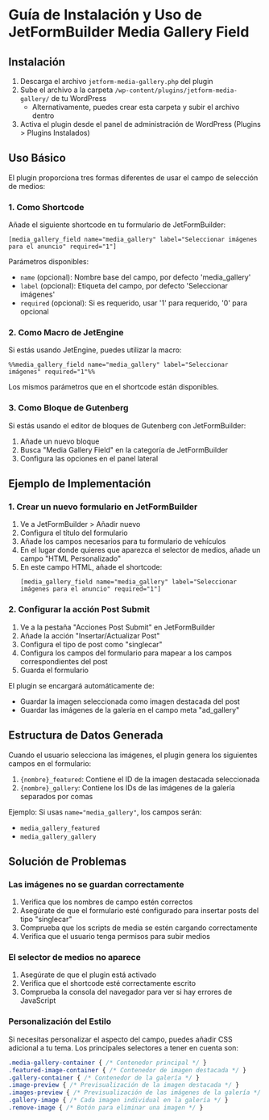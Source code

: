 # Guía de Instalación y Uso de JetFormBuilder Media Gallery Field

## Instalación

1. Descarga el archivo `jetform-media-gallery.php` del plugin
2. Sube el archivo a la carpeta `/wp-content/plugins/jetform-media-gallery/` de tu WordPress
   - Alternativamente, puedes crear esta carpeta y subir el archivo dentro
3. Activa el plugin desde el panel de administración de WordPress (Plugins > Plugins Instalados)

## Uso Básico

El plugin proporciona tres formas diferentes de usar el campo de selección de medios:

### 1. Como Shortcode

Añade el siguiente shortcode en tu formulario de JetFormBuilder:

```
[media_gallery_field name="media_gallery" label="Seleccionar imágenes para el anuncio" required="1"]
```

Parámetros disponibles:
- `name` (opcional): Nombre base del campo, por defecto 'media_gallery'
- `label` (opcional): Etiqueta del campo, por defecto 'Seleccionar imágenes'
- `required` (opcional): Si es requerido, usar '1' para requerido, '0' para opcional

### 2. Como Macro de JetEngine

Si estás usando JetEngine, puedes utilizar la macro:

```
%%media_gallery_field name="media_gallery" label="Seleccionar imágenes" required="1"%%
```

Los mismos parámetros que en el shortcode están disponibles.

### 3. Como Bloque de Gutenberg

Si estás usando el editor de bloques de Gutenberg con JetFormBuilder:

1. Añade un nuevo bloque
2. Busca "Media Gallery Field" en la categoría de JetFormBuilder
3. Configura las opciones en el panel lateral

## Ejemplo de Implementación

### 1. Crear un nuevo formulario en JetFormBuilder

1. Ve a JetFormBuilder > Añadir nuevo
2. Configura el título del formulario
3. Añade los campos necesarios para tu formulario de vehículos
4. En el lugar donde quieres que aparezca el selector de medios, añade un campo "HTML Personalizado"
5. En este campo HTML, añade el shortcode:
   ```
   [media_gallery_field name="media_gallery" label="Seleccionar imágenes para el anuncio" required="1"]
   ```

### 2. Configurar la acción Post Submit

1. Ve a la pestaña "Acciones Post Submit" en JetFormBuilder
2. Añade la acción "Insertar/Actualizar Post"
3. Configura el tipo de post como "singlecar"
4. Configura los campos del formulario para mapear a los campos correspondientes del post
5. Guarda el formulario

El plugin se encargará automáticamente de:
- Guardar la imagen seleccionada como imagen destacada del post
- Guardar las imágenes de la galería en el campo meta "ad_gallery"

## Estructura de Datos Generada

Cuando el usuario selecciona las imágenes, el plugin genera los siguientes campos en el formulario:

1. `{nombre}_featured`: Contiene el ID de la imagen destacada seleccionada
2. `{nombre}_gallery`: Contiene los IDs de las imágenes de la galería separados por comas

Ejemplo: Si usas `name="media_gallery"`, los campos serán:
- `media_gallery_featured`
- `media_gallery_gallery`

## Solución de Problemas

### Las imágenes no se guardan correctamente

1. Verifica que los nombres de campo estén correctos
2. Asegúrate de que el formulario esté configurado para insertar posts del tipo "singlecar"
3. Comprueba que los scripts de media se estén cargando correctamente
4. Verifica que el usuario tenga permisos para subir medios

### El selector de medios no aparece

1. Asegúrate de que el plugin está activado
2. Verifica que el shortcode esté correctamente escrito
3. Comprueba la consola del navegador para ver si hay errores de JavaScript

### Personalización del Estilo

Si necesitas personalizar el aspecto del campo, puedes añadir CSS adicional a tu tema. Los principales selectores a tener en cuenta son:

```css
.media-gallery-container { /* Contenedor principal */ }
.featured-image-container { /* Contenedor de imagen destacada */ }
.gallery-container { /* Contenedor de la galería */ }
.image-preview { /* Previsualización de la imagen destacada */ }
.images-preview { /* Previsualización de las imágenes de la galería */ }
.gallery-image { /* Cada imagen individual en la galería */ }
.remove-image { /* Botón para eliminar una imagen */ }
```